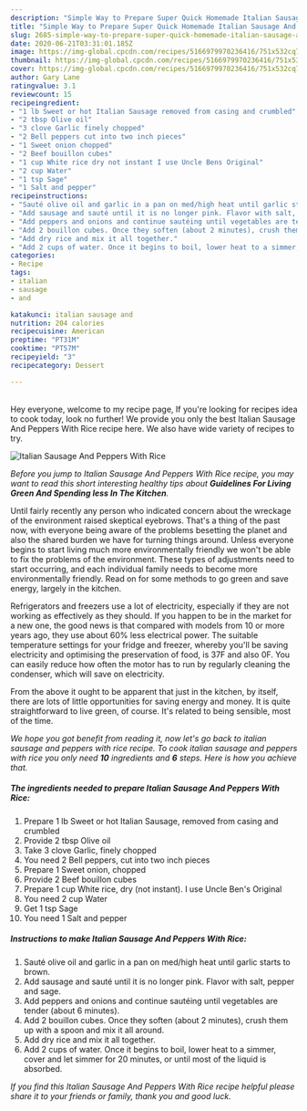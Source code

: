 ```yaml
---
description: "Simple Way to Prepare Super Quick Homemade Italian Sausage And Peppers With Rice"
title: "Simple Way to Prepare Super Quick Homemade Italian Sausage And Peppers With Rice"
slug: 2685-simple-way-to-prepare-super-quick-homemade-italian-sausage-and-peppers-with-rice
date: 2020-06-21T03:31:01.185Z
image: https://img-global.cpcdn.com/recipes/5166979970236416/751x532cq70/italian-sausage-and-peppers-with-rice-recipe-main-photo.jpg
thumbnail: https://img-global.cpcdn.com/recipes/5166979970236416/751x532cq70/italian-sausage-and-peppers-with-rice-recipe-main-photo.jpg
cover: https://img-global.cpcdn.com/recipes/5166979970236416/751x532cq70/italian-sausage-and-peppers-with-rice-recipe-main-photo.jpg
author: Gary Lane
ratingvalue: 3.1
reviewcount: 15
recipeingredient:
- "1 lb Sweet or hot Italian Sausage removed from casing and crumbled"
- "2 tbsp Olive oil"
- "3 clove Garlic finely chopped"
- "2 Bell peppers cut into two inch pieces"
- "1 Sweet onion chopped"
- "2 Beef bouillon cubes"
- "1 cup White rice dry not instant I use Uncle Bens Original"
- "2 cup Water"
- "1 tsp Sage"
- "1 Salt and pepper"
recipeinstructions:
- "Sauté olive oil and garlic in a pan on med/high heat until garlic starts to brown."
- "Add sausage and sauté until it is no longer pink. Flavor with salt, pepper and sage."
- "Add peppers and onions and continue sautéing until vegetables are tender (about 6 minutes)."
- "Add 2 bouillon cubes. Once they soften (about 2 minutes), crush them up with a spoon and mix it all around."
- "Add dry rice and mix it all together."
- "Add 2 cups of water. Once it begins to boil, lower heat to a simmer, cover and let simmer for 20 minutes, or until most of the liquid is absorbed."
categories:
- Recipe
tags:
- italian
- sausage
- and

katakunci: italian sausage and 
nutrition: 204 calories
recipecuisine: American
preptime: "PT31M"
cooktime: "PT57M"
recipeyield: "3"
recipecategory: Dessert

---
```

<br>
Hey everyone, welcome to my recipe page, If you're looking for recipes idea to cook today, look no further! We provide you only the best Italian Sausage And Peppers With Rice recipe here. We also have wide variety of recipes to try.
<br>


![Italian Sausage And Peppers With Rice](https://img-global.cpcdn.com/recipes/5166979970236416/751x532cq70/italian-sausage-and-peppers-with-rice-recipe-main-photo.jpg)

<i>Before you jump to Italian Sausage And Peppers With Rice recipe, you may want to read this short interesting healthy tips about 
<strong>Guidelines For Living Green And Spending less In The Kitchen</strong>.</i>
</br>

Until fairly recently any person who indicated concern about the wreckage of the environment raised skeptical eyebrows. That's a thing of the past now, with everyone being aware of the problems besetting the planet and also the shared burden we have for turning things around. Unless everyone begins to start living much more environmentally friendly we won't be able to fix the problems of the environment. These types of adjustments need to start occurring, and each individual family needs to become more environmentally friendly. Read on for some methods to go green and save energy, largely in the kitchen.

Refrigerators and freezers use a lot of electricity, especially if they are not working as effectively as they should. If you happen to be in the market for a new one, the good news is that compared with models from 10 or more years ago, they use about 60% less electrical power. The suitable temperature settings for your fridge and freezer, whereby you'll be saving electricity and optimising the preservation of food, is 37F and also 0F. You can easily reduce how often the motor has to run by regularly cleaning the condenser, which will save on electricity.

From the above it ought to be apparent that just in the kitchen, by itself, there are lots of little opportunities for saving energy and money. It is quite straightforward to live green, of course. It's related to being sensible, most of the time.


<i>We hope you got benefit from reading it, now let's go back to italian sausage and peppers with rice recipe. To cook italian sausage and peppers with rice you only need <strong>10</strong> ingredients and <strong>6</strong> steps. Here is how you achieve that.
</i>

##### The ingredients needed to prepare Italian Sausage And Peppers With Rice:

1. Prepare 1 lb Sweet or hot Italian Sausage, removed from casing and crumbled
1. Provide 2 tbsp Olive oil
1. Take 3 clove Garlic, finely chopped
1. You need 2 Bell peppers, cut into two inch pieces
1. Prepare 1 Sweet onion, chopped
1. Provide 2 Beef bouillon cubes
1. Prepare 1 cup White rice, dry (not instant). I use Uncle Ben&#39;s Original
1. You need 2 cup Water
1. Get 1 tsp Sage
1. You need 1 Salt and pepper


##### Instructions to make Italian Sausage And Peppers With Rice:

1. Sauté olive oil and garlic in a pan on med/high heat until garlic starts to brown.
1. Add sausage and sauté until it is no longer pink. Flavor with salt, pepper and sage.
1. Add peppers and onions and continue sautéing until vegetables are tender (about 6 minutes).
1. Add 2 bouillon cubes. Once they soften (about 2 minutes), crush them up with a spoon and mix it all around.
1. Add dry rice and mix it all together.
1. Add 2 cups of water. Once it begins to boil, lower heat to a simmer, cover and let simmer for 20 minutes, or until most of the liquid is absorbed.


<i>If you find this Italian Sausage And Peppers With Rice recipe helpful please share it to your friends or family, thank you and good luck.</i>
